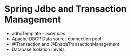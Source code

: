 # Spring Jdbc and Transaction Management

- JdbcTemplate - *examples*
- Apache DBCP Data source connection pool
- @Transaction and @EnableTransactionManagement
- Database Isolation Levels
